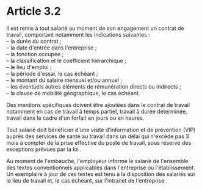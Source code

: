 # Article 3.2

Il est remis à tout salarié au moment de son engagement un contrat de travail, comportant notamment les indications suivantes :  
 – la durée du contrat ;  
 – la date d'entrée dans l'entreprise ;  
 – la fonction occupée ;  
 – la classification et le coefficient hiérarchique ;  
 – le lieu d'emploi ;  
 – la période d'essai, le cas échéant ;  
 – le montant du salaire mensuel et/ou annuel ;  
 – les éventuels autres éléments de rémunération directs ou indirects ;  
 – la clause de mobilité géographique, le cas échéant.

Des mentions spécifiques doivent être ajoutées dans le contrat de travail notamment en cas de travail à temps partiel, travail à durée déterminée, travail dans le cadre d'un forfait en jours ou en heures.

Tout salarié doit bénéficier d'une visite d'information et de prévention (VIP) auprès des services de santé au travail dans un délai qui n'excède pas 3 mois à compter de la prise effective du poste de travail, sous réserve des exceptions prévues par la loi .

Au moment de l'embauche, l'employeur informe le salarié de l'ensemble des textes conventionnels applicables dans l'entreprise ou l'établissement. Un exemplaire à jour de ces textes est tenu à la disposition des salariés sur le lieu de travail et, le cas échéant, sur l'intranet de l'entreprise.

